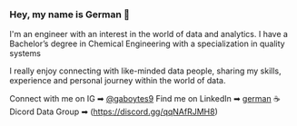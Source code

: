 ### Hey, my name is German 👋
 
I'm an engineer with an interest in the world of data and analytics. I have a Bachelor’s degree in Chemical Engineering with a specialization in quality systems


I really enjoy connecting with like-minded data people, sharing my skills, experience and personal journey within the world of data. 


Connect with me on IG ➡︎ [@gaboytes9](https://www.instagram.com/gaboytes9/)
Find me on LinkedIn ➡︎ [german](https://www.linkedin.com/in/geraboytes/)
☕ Dicord Data Group ➡︎ (https://discord.gg/qqNAfRJMH8)
